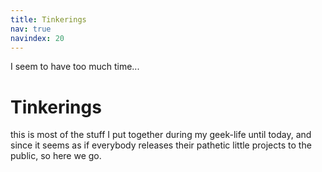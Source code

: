 ```yaml
--- 
title: Tinkerings
nav: true
navindex: 20
---
```


I seem to have too much time...

Tinkerings
==========

this is most of the stuff I put together during my geek-life until today, and since it seems
as if everybody releases their pathetic little projects to the public, so here we go.


